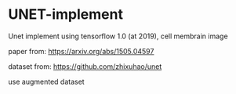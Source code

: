 # UNET-implement
Unet implement using tensorflow 1.0 (at 2019), cell membrain image


paper from: https://arxiv.org/abs/1505.04597

dataset from: https://github.com/zhixuhao/unet

use augmented dataset


